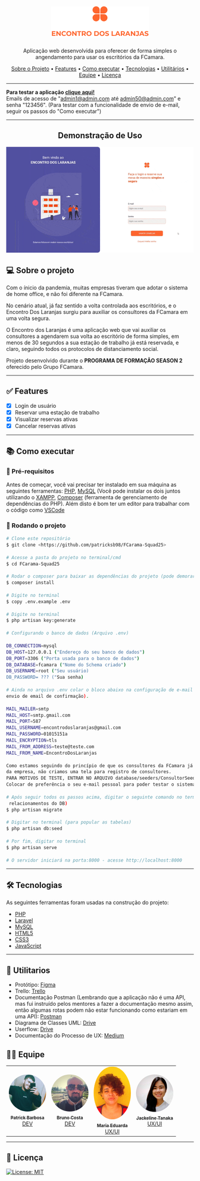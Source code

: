 <h1 align="center"><img src="public/img/Group_25.png"></h1>

<p align="center">Aplicação web desenvolvida para oferecer de forma simples o angendamento para usar os escritórios da FCamara. </p>

<p align="center">
  <a href="#computer-sobre-o-projeto">Sobre o Projeto</a> •
  <a href="#white_check_mark-features">Features</a> •
  <a href="#books-como-executar">Como executar</a> •
  <a href="#-Tecnologias">Tecnologias</a> •
  <a href="#hammer-Utilitários">Utilitários</a> •
  <a href="#-Equipe">Equipe</a> •
  <a href="#-licença">Licença</a>
</p>

---

**Para testar a aplicação <a href="http://134.209.220.223">clique aqui!</a><br>**
Emails de acesso de "admin1@admin.com até admin50@admin.com" e senha "123456". (Para testar com a funcionalidade de envio de e-mail, seguir os passos do "Como executar")

---
<h2 align="center">Demonstração de Uso</h2>

![Alt Text](public/gif/flow.gif)

## :computer: Sobre o projeto

Com o ínicio da pandemia, muitas empresas tiveram que adotar o sistema de home office, e não foi diferente na FCamara. 

No cenário atual, já faz sentido a volta controlada aos escritórios, e o Encontro Dos Laranjas surgiu para auxiliar os consultores da FCamara em uma volta segura.

O Encontro dos Laranjas é uma aplicação web que vai auxiliar os consultores a agendarem sua volta ao escritório de forma simples, em menos de 30 segundos a sua estação de trabalho já está reservada, e claro, seguindo todos os protocolos de distanciamento social.

Projeto desenvolvido durante o **PROGRAMA DE FORMAÇÃO SEASON 2** oferecido pelo Grupo FCamara.

---
## :white_check_mark: Features
- [x] Login de usuário
- [x] Reservar uma estação de trabalho
- [x] Visualizar reservas ativas
- [x] Cancelar reservas ativas
---
## :books: Como executar

### :memo: Pré-requisitos

Antes de começar, você vai precisar ter instalado em sua máquina as seguintes ferramentas:
[PHP](https://www.php.net), [MySQL](https://www.mysql.com) (Você pode instalar os dois juntos
utilizando o [XAMPP](https://www.apachefriends.org/pt_br/index.html), [Composer](https://getcomposer.org) (ferramenta de gerenciamento de dependências do PHP).
Além disto é bom ter um editor para trabalhar com o código como [VSCode](https://code.visualstudio.com/)


### 🎲 Rodando o projeto

```bash
# Clone este repositório
$ git clone <https://github.com/patricksb98/FCarama-Squad25>

# Acesse a pasta do projeto no terminal/cmd
$ cd FCarama-Squad25

# Rodar o composer para baixar as dependências do projeto (pode demorar alguns minutos).
$ composer install

# Digite no terminal
$ copy .env.example .env

# Digite no terminal
$ php artisan key:generate

# Configurando o banco de dados (Arquivo .env)

DB_CONNECTION=mysql
DB_HOST=127.0.0.1 ("Endereço do seu banco de dados")
DB_PORT=3306 ("Porta usada para o banco de dados")
DB_DATABASE=fcamara ("Nome do Schema criado")
DB_USERNAME=root ("Seu usuário)
DB_PASSWORD= ??? ("Sua senha)

# Ainda no arquivo .env colar o bloco abaixo na configuração de e-mail (para poder testar nosso sistema de 
envio de email de confirmação).

MAIL_MAILER=smtp
MAIL_HOST=smtp.gmail.com
MAIL_PORT=587
MAIL_USERNAME=encontrodoslaranjas@gmail.com
MAIL_PASSWORD=01015151a
MAIL_ENCRYPTION=tls
MAIL_FROM_ADDRESS=teste@teste.com
MAIL_FROM_NAME=EncontroDosLaranjas
 
Como estamos seguindo do princípio de que os consultores da FCamara já possuem os seus acessos para sistemas
da empresa, não criamos uma tela para registro de consultores.
PARA MOTIVOS DE TESTE, ENTRAR NO ARQUIVO database/seeders/ConsultorSeeder.php e trocar os dados de acesso.
Colocar de preferência o seu e-mail pessoal para poder testar o sistema de envio de emails!

# Após seguir todos os passos acima, digitar o seguinte comando no terminal (para criar as tabelas e
 relacionamentos do DB)
$ php artisan migrate

# Digitar no terminal (para popular as tabelas)
$ php artisan db:seed

# Por fim, digitar no terminal
$ php artisan serve

# O servidor iniciará na porta:8000 - acesse http://localhost:8000
```
---
## 🛠 Tecnologias

As seguintes ferramentas foram usadas na construção do projeto:

- [PHP](https://www.php.net)
- [Laravel](https://laravel.com)
- [MySQL]()
- [HTML5](https://developer.mozilla.org/pt-BR/docs/Web/HTML)
- [CSS3](https://developer.mozilla.org/pt-BR/docs/Web/CSS)
- [JavaScript](https://developer.mozilla.org/pt-BR/docs/Web/JavaScript)
-------

## :hammer: Utilitarios

- Protótipo: [Figma](https://www.figma.com/file/icY0MwjPPMd66k2aJWJNTK/Hackathon---FCamara---Squad-25?node-id=94%3A37)
- Trello: [Trello](https://trello.com/b/BZmX4t4q/squad-25)
- Documentação Postman (Lembrando que a aplicação não é uma API, mas fui instruído pelos mentores a fazer a documentação mesmo assim, então algumas rotas podem não estar funcionando como estariam em uma API): [Postman](https://documenter.getpostman.com/view/16607104/U16kr5fG?fbclid=IwAR28QC5jsAZTkcF3q7681Kaw0u6C27P9MtL51eapbEQeiBAHFb0n2Q1no2c)
- Diagrama de Classes UML: [Drive](https://drive.google.com/file/d/1hoG5GH0al0ippMRfUIdJ7rdwLixqsVgL/view?usp=sharing)
- Userflow: [Drive](https://drive.google.com/file/d/19FPboYkv2_U175s_1Fv0Jo8se0yd2Pdt/view?usp=sharing)
- Documentação do Processo de UX: [Medium](https://medium.com/@mdudap2/encontro-dos-laranjas-uma-solu%C3%A7%C3%A3o-simples-e-segura-para-o-retorno-aos-escrit%C3%B3rios-da-fcamara-90f9d369ae29)

## 👨‍💻 Equipe
<table>
  <tr>
    <td align="center"><a href="https://www.linkedin.com/in/patrick-barbosa-7b1505137/"><img style="border-radius: 50%;" src="public\img\equipe\patrick.jpg" width="100px;" alt=""/><br /><sub><b>Patrick Barbosa</b></sub></a><br /><a href="https://www.linkedin.com/in/patrick-barbosa-7b1505137/" title="Patrick">DEV</a></td>
    <td align="center"><a href="https://www.linkedin.com/in/bruno-costa-715959208/"><img style="border-radius: 50%;" src="public\img\equipe\bruno.jpg" width="100px;" alt=""/><br /><sub><b>Bruno Costa</b></sub></a><br /><a href="https://www.linkedin.com/in/bruno-costa-715959208/" title="Bruno">DEV</a></td>
    <td align="center"><a href="https://www.linkedin.com/in/maria-eduarda-santos-0bb373b1/"><img style="border-radius: 50%;" src="public\img\equipe\duda.jpg" width="100px;" alt=""/><br /><sub><b>Maria Eduarda</b></sub></a><br /><a href="https://www.linkedin.com/in/maria-eduarda-santos-0bb373b1/" title="Duda">UX/UI</a></td>
    <td align="center"><a href="https://www.linkedin.com/in/jackeline-tanaka/"><img style="border-radius: 50%;" src="public\img\equipe\jack.jpg" width="100px;" alt=""/><br /><sub><b>Jackeline Tanaka</b></sub></a><br /><a href="https://www.linkedin.com/in/jackeline-tanaka/" title="Jack">UX/UI</a></td>
</tr>
</table>

---
## &#x1F4C4; Licença

[![License: MIT](https://img.shields.io/badge/License-MIT-yellow.svg)](https://github.com/patricksb98/FCarama-Squad25/blob/master/LICENSE)



